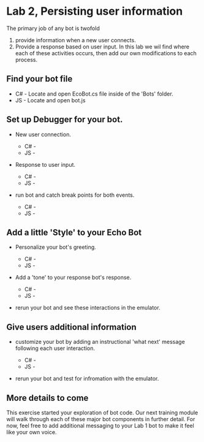 # Lab 2, Persisting user information

The primary job of any bot is twofold 
1. provide information when a new user connects.
2. Provide a response based on user input.
In this lab we wil find where each of these activities occurs, then add our own modifications to each process.


## Find your bot file 
* C# - Locate and open EcoBot.cs file inside of the 'Bots' folder.
* JS - Locate and open bot.js

## Set up Debugger for your bot.
* New user connection.
  - C# - 
  - JS - 

* Response to user input.
  - C# - 
  - JS - 

* run bot and catch break points for both events.
  - C# - 
  - JS - 


## Add a little 'Style' to your Echo Bot
* Personalize your bot's greeting. 
  - C# - 
  - JS -

* Add a 'tone' to your response bot's response.
  - C# - 
  - JS -

* rerun your bot and see these interactions in the emulator.

## Give users additional information
* customize your bot by adding an instructional 'what next' message following each user interaction.
  - C# - 
  - JS -

* rerun your bot and test for infromation with the emulator.

## More details to come
This exercise started your exploration of bot code. Our next training module will walk through each of these major bot components in further detail. For now, feel free to add additional messaging to your Lab 1 bot to make it feel like your own voice. 
